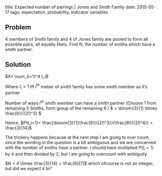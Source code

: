 title: Expected number of pairings | Jones and Smith Family
date: 2015-05-17
tags: expectation, probability, indicator variables

## Problem

4 members of Smith family and 4 of Jones family are pooled
to form all possible pairs, all equally likely. Find $N$, the 
number of smiths which have a smith partner.


## Solution

$X= \sum_{i=1}^4 I_i$

Where $I_i=1$ iff $i^{th}$ meber of smith family has some smith member as it’s partner

Number of ways $i^{th}$ smith member can have a smith partner (Choose 1 from remaining 3 Smiths, form group of the remaining 6 )  $ = \binom{3}{1} \times \frac{6!}{(2!)^3} $

Hence, $P(I_i=1)= \frac{\binom{3}{1}\frac{6!}{(2!)^3}}{\frac{8!}{(2!)^4}} = \frac{3}{14}$ 

The trickery happens because at the next step I am going to over count,
since the wording in the question is a bit ambiguous and we are concerned with
the number of smiths have a partner. I should have multiplied $P(I_i=1)$ by $4$ and then divided by 2, 
but I am going to overcount with ambiguity.

$N = 4 \times \frac{3}{14} = \frac{6}[7]$ which ofcourse is not an integer, but did we expect it to?

